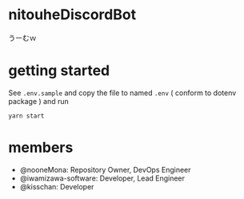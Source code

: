 # nitouheDiscordBot
うーむｗ

# getting started
See `.env.sample` and copy the file to named `.env` ( conform to dotenv package )
and run 
```
yarn start
```

# members
- @nooneMona: Repository Owner, DevOps Engineer
- @iwamizawa-software: Developer, Lead Engineer
- @kisschan: Developer
